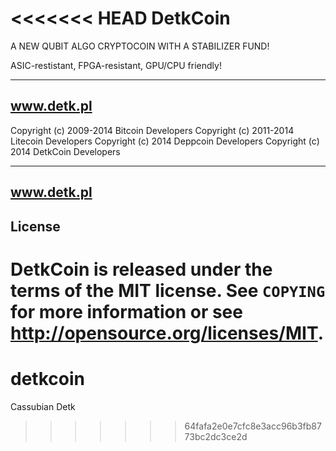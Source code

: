 <<<<<<< HEAD
DetkCoin
================================
A NEW QUBIT ALGO CRYPTOCOIN WITH A STABILIZER FUND!

ASIC-restistant, FPGA-resistant, GPU/CPU friendly!

----------------
www.detk.pl
----------------

Copyright (c) 2009-2014 Bitcoin Developers
Copyright (c) 2011-2014 Litecoin Developers
Copyright (c) 2014 Deppcoin Developers
Copyright (c) 2014 DetkCoin Developers

----------------
www.detk.pl
----------------

License
-------

DetkCoin is released under the terms of the MIT license. See `COPYING` for more
information or see http://opensource.org/licenses/MIT.
=======
detkcoin
========

Cassubian Detk
>>>>>>> 64fafa2e0e7cfc8e3acc96b3fb8773bc2dc3ce2d
